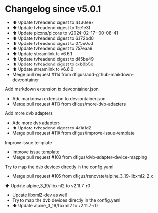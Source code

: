 # Changelog since v5.0.1
- ⬆️ Update tvheadend digest to 4430ee7 
- ⬆️ Update tvheadend digest to 15e1e3f 
- ⬆️ Update picons/picons to v2024-02-17--00-08-41 
- ⬆️ Update tvheadend digest to 6372bd0 
- ⬆️ Update tvheadend digest to 075e6cd 
- ⬆️ Update tvheadend digest to 757eaa9 
- ⬆️ Update streamlink to v6.6.1 
- ⬆️ Update tvheadend digest to d85be49 
- ⬆️ Update tvheadend digest to ccb8b5e 
- ⬆️ Update streamlink to v6.6.0 
- Merge pull request #114 from dfigus/add-github-markdown-devcontainer

Add markdown extension to devcontainer.json 
- Add markdown extension to devcontainer.json 
- Merge pull request #113 from dfigus/more-dvb-adapters

Add more dvb adapters 
- Add more dvb adapters 
- ⬆️ Update tvheadend digest to 4c1a1d2 
- Merge pull request #110 from dfigus/improve-issue-template

Improve issue template 
- Improve issue template 
- Merge pull request #108 from dfigus/dvb-adapter-device-mapping

Try to map the dvb devices directly in the config.yaml 
- Merge pull request #105 from dfigus/renovate/alpine_3_19-libxml2-2.x

⬆️ Update alpine_3_19/libxml2 to v2.11.7-r0 
- Update libxml2-dev as well 
- Try to map the dvb devices directly in the config.yaml 
- ⬆️ Update alpine_3_19/libxml2 to v2.11.7-r0 
